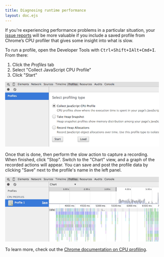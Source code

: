 ```yaml
---
title: Diagnosing runtime performance
layout: doc.ejs
---
```


If you're experiencing performance problems in a particular situation, your [issue reports](https://github.com/pulsar-edit/.github/blob/main/CONTRIBUTING.md#reporting-bugs) will be more valuable if you include a saved profile from Chrome’s CPU profiler that gives some insight into what is slow.

To run a profile, open the Developer Tools with <kbd class="platform-linux platform-win">Ctrl+Shift+I</kbd><kbd class="platform-mac">Alt+Cmd+I</kbd>. From there:

1. Click the _Profiles_ tab
2. Select "Collect JavaScript CPU Profile"
3. Click "Start"

![DevTools Profiler](/img/atom/cpu-profile-start.png)

Once that is done, then perform the slow action to capture a recording. When
finished, click "Stop". Switch to the "Chart" view, and a graph of the recorded
actions will appear. You can save and post the profile data by clicking "Save"
next to the profile's name in the left panel.

![DevTools Profiler](/img/atom/cpu-profile-done.png)

To learn more, check out the [Chrome documentation on CPU profiling](https://developer.chrome.com/devtools/docs/cpu-profiling).

